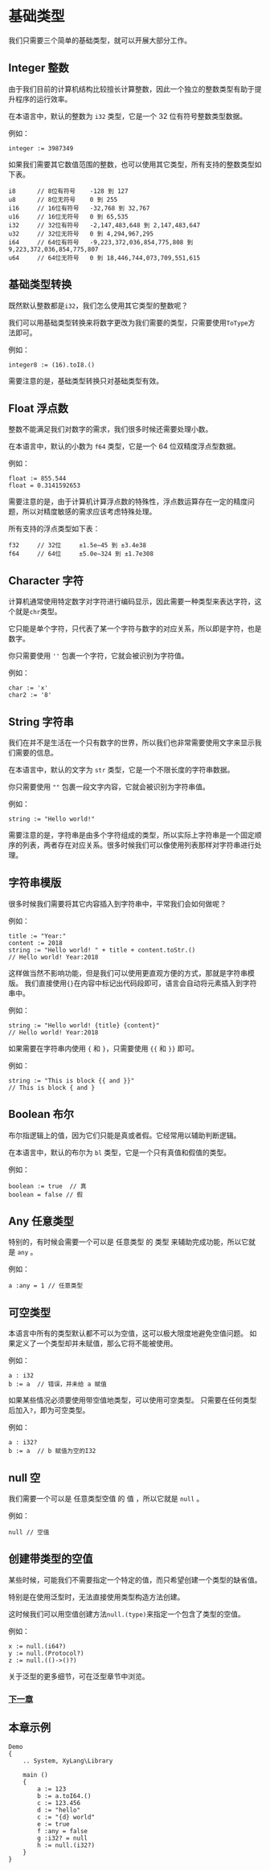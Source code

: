 # 基础类型
我们只需要三个简单的基础类型，就可以开展大部分工作。

## Integer 整数
由于我们目前的计算机结构比较擅长计算整数，因此一个独立的整数类型有助于提升程序的运行效率。

在本语言中，默认的整数为 `i32` 类型，它是一个 32 位有符号整数类型数据。

例如：
```
integer := 3987349
```

如果我们需要其它数值范围的整数，也可以使用其它类型，所有支持的整数类型如下表。
```
i8      // 8位有符号  	-128 到 127
u8      // 8位无符号 	0 到 255
i16     // 16位有符号 	-32,768 到 32,767
u16     // 16位无符号 	0 到 65,535
i32     // 32位有符号 	-2,147,483,648 到 2,147,483,647
u32     // 32位无符号   0 到 4,294,967,295
i64     // 64位有符号   -9,223,372,036,854,775,808 到 9,223,372,036,854,775,807
u64     // 64位无符号   0 到 18,446,744,073,709,551,615
```
## 基础类型转换
既然默认整数都是`i32`，我们怎么使用其它类型的整数呢？

我们可以用基础类型转换来将数字更改为我们需要的类型，只需要使用`ToType`方法即可。

例如：
```
integer8 := (16).toI8.()
```

需要注意的是，基础类型转换只对基础类型有效。

## Float 浮点数  
整数不能满足我们对数字的需求，我们很多时候还需要处理小数。

在本语言中，默认的小数为 `f64` 类型，它是一个 64 位双精度浮点型数据。

例如：
```
float := 855.544
float = 0.3141592653
```

需要注意的是，由于计算机计算浮点数的特殊性，浮点数运算存在一定的精度问题，所以对精度敏感的需求应该考虑特殊处理。

所有支持的浮点类型如下表：
```
f32     // 32位     ±1.5e−45 到 ±3.4e38
f64     // 64位     ±5.0e−324 到 ±1.7e308
```
## Character 字符
计算机通常使用特定数字对字符进行编码显示，因此需要一种类型来表达字符，这个就是`chr`类型。

它只能是单个字符，只代表了某一个字符与数字的对应关系，所以即是字符，也是数字。

你只需要使用 `''` 包裹一个字符，它就会被识别为字符值。

例如：
```
char := 'x'
char2 := '8'
```
## String 字符串  
我们在并不是生活在一个只有数字的世界，所以我们也非常需要使用文字来显示我们需要的信息。

在本语言中，默认的文字为 `str` 类型，它是一个不限长度的字符串数据。

你只需要使用 `""` 包裹一段文字内容，它就会被识别为字符串值。

例如：
```
string := "Hello world!"
```

需要注意的是，字符串是由多个字符组成的类型，所以实际上字符串是一个固定顺序的列表，两者存在对应关系。很多时候我们可以像使用列表那样对字符串进行处理。
## 字符串模版
很多时候我们需要将其它内容插入到字符串中，平常我们会如何做呢？

例如：
```
title := "Year:"
content := 2018
string := "Hello world! " + title + content.toStr.()
// Hello world! Year:2018
```

这样做当然不影响功能，但是我们可以使用更直观方便的方式，那就是字符串模版。
我们直接使用`{}`在内容中标记出代码段即可，语言会自动将元素插入到字符串中。

例如：
```
string := "Hello world! {title} {content}"
// Hello world! Year:2018 
```

如果需要在字符串内使用 `{` 和 `}`，只需要使用 `{{` 和 `}}` 即可。

例如：
```
string := "This is block {{ and }}"
// This is block { and }
```
## Boolean 布尔  
布尔指逻辑上的值，因为它们只能是真或者假。它经常用以辅助判断逻辑。

在本语言中，默认的布尔为 `bl` 类型，它是一个只有真值和假值的类型。

例如：
```
boolean := true  // 真  
boolean = false // 假  
```
## Any 任意类型  
特别的，有时候会需要一个可以是 任意类型 的 类型 来辅助完成功能，所以它就是 `any` 。

例如：
```
a :any = 1 // 任意类型
```
## 可空类型
本语言中所有的类型默认都不可以为空值，这可以极大限度地避免空值问题。
如果定义了一个类型却并未赋值，那么它将不能被使用。

例如：
```
a : i32
b := a  // 错误，并未给 a 赋值
```

如果某些情况必须要使用带空值地类型，可以使用可空类型。
只需要在任何类型后加入`?`，即为可空类型。

例如：
```
a : i32?
b := a  // b 赋值为空的I32
```

## null 空 
我们需要一个可以是 任意类型空值 的 值 ，所以它就是 `null` 。

例如：
```
null // 空值
```
## 创建带类型的空值
某些时候，可能我们不需要指定一个特定的值，而只希望创建一个类型的缺省值。

特别是在使用泛型时，无法直接使用类型构造方法创建。

这时候我们可以用空值创建方法`null.(type)`来指定一个包含了类型的空值。

例如：
```
x := null.(i64?)
y := null.(Protocol?)
z := null.(()->()?)
```
关于泛型的更多细节，可在泛型章节中浏览。

### [下一章](操作符.md)

## 本章示例
```
Demo
{
    .. System, XyLang\Library

    main ()
    {
        a := 123
        b := a.toI64.()
        c := 123.456
        d := "hello"
        c := "{d} world"
        e := true
        f :any = false
        g :i32? = null
        h := null.(i32?) 
    }
}
```